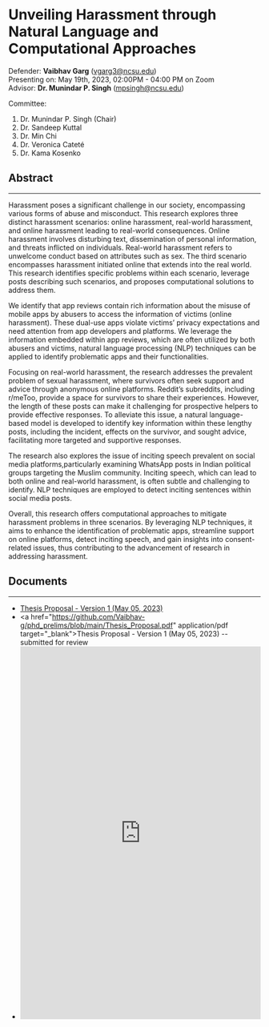 # Unveiling Harassment through Natural Language and Computational Approaches


Defender: **Vaibhav Garg** ([vgarg3@ncsu.edu](mailto:vgarg3@ncsu.edu))  
Presenting on: May 19th, 2023, 02:00PM - 04:00 PM on Zoom    
Advisor: **Dr. Munindar P. Singh** ([mpsingh@ncsu.edu](mailto:mpsingh@ncsu.edu))    


Committee:
1. Dr. Munindar P. Singh (Chair)
1. Dr. Sandeep Kuttal
1. Dr. Min Chi
1. Dr. Veronica Cateté 
1. Dr. Kama Kosenko
  
## Abstract
* * *
Harassment poses a significant challenge in our society, encompassing various forms of abuse and misconduct. This research explores three distinct harassment scenarios: online harassment, real-world harassment, and online harassment leading to real-world consequences. Online harassment involves disturbing text, dissemination of personal information, and threats inflicted on individuals. Real-world harassment refers to unwelcome conduct based on attributes such as sex. The third scenario encompasses harassment initiated online that extends into the real world. This research identifies specific problems within each scenario, leverage posts describing such scenarios, and proposes computational solutions to address them.

We identify that app reviews contain rich information about the misuse of mobile apps by abusers to access the information of victims (online harassment). These dual-use apps violate victims’ privacy expectations and need attention from app developers and platforms. We leverage the information embedded within app reviews, which are often utilized by both abusers and victims, natural language processing (NLP) techniques can be applied to identify problematic apps and their functionalities.

Focusing on real-world harassment, the research addresses the prevalent problem of sexual harassment, where survivors often seek support and advice through anonymous online platforms. Reddit’s subreddits, including r/meToo, provide a space for survivors to share their experiences. However, the length of these posts can make it challenging for prospective helpers to provide effective responses. To alleviate this issue, a natural language-based model is developed to identify key information within these lengthy posts, including the incident, effects on the survivor, and sought advice, facilitating more targeted and supportive responses.

The research also explores the issue of inciting speech prevalent on social media platforms,particularly examining WhatsApp posts in Indian political groups targeting the Muslim community. Inciting speech, which can lead to both online and real-world harassment, is often subtle and challenging to identify. NLP techniques are employed to detect inciting sentences within social media posts.

Overall, this research offers computational approaches to mitigate harassment problems in three scenarios. By leveraging NLP techniques, it aims to enhance the identification of problematic apps, streamline support on online platforms, detect inciting speech, and gain insights into consent-related issues, thus contributing to the advancement of research in addressing harassment.

## Documents
* * *

  * [Thesis Proposal - Version 1 (May 05, 2023)](https://github.com/Vaibhav-g/phd_prelims/blob/main/Thesis_Proposal.pdf) 
  * <a href="https://github.com/Vaibhav-g/phd_prelims/blob/main/Thesis_Proposal.pdf" application/pdf target="_blank">Thesis Proposal - Version 1 (May 05, 2023)</a> -- submitted for review
  * <embed src="https://github.com/Vaibhav-g/phd_prelims/blob/main/Thesis_Proposal.pdf" width="100%" height="745px" />
  
